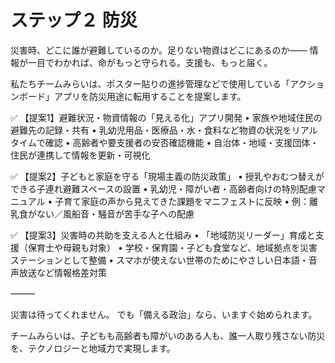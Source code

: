 # ステップ２ 防災

災害時、どこに誰が避難しているのか。足りない物資はどこにあるのか——
情報が一目でわかれば、命がもっと守られる。支援も、もっと届く。

私たちチームみらいは、ポスター貼りの進捗管理などで使用している「アクションボード」アプリを防災用途に転用することを提案します。

✅ 【提案1】避難状況・物資情報の「見える化」アプリ開発
	•	家族や地域住民の避難先の記録・共有
	•	乳幼児用品・医療品・水・食料など物資の状況をリアルタイムで確認
	•	高齢者や要支援者の安否確認機能
	•	自治体・地域・支援団体・住民が連携して情報を更新・可視化

✅ 【提案2】子どもと家庭を守る「現場主義の防災政策」
	•	授乳やおむつ替えができる子連れ避難スペースの設置
	•	乳幼児・障がい者・高齢者向けの特別配慮マニュアル
	•	子育て家庭の声から見えてきた課題をマニフェストに反映
	•	例：離乳食がない／風船音・騒音が苦手な子への配慮

✅ 【提案3】災害時の共助を支える人と仕組み
	•	「地域防災リーダー」育成と支援（保育士や母親も対象）
	•	学校・保育園・子ども食堂など、地域拠点を災害ステーションとして整備
	•	スマホが使えない世帯のためにやさしい日本語・音声放送など情報格差対策

⸻

災害は待ってくれません。
でも「備える政治」なら、いますぐ始められます。

チームみらいは、子どもも高齢者も障がいのある人も、誰一人取り残さない防災を、テクノロジーと地域力で実現します。
